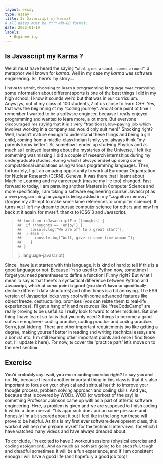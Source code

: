 ```yaml
---
layout: essay
type: essay
title: Is Javascript my karma?
# All dates must be YYYY-MM-DD format!
date: 2022-01-19
labels:
  - Engineering
---
```


## Is Javascript my Karma ?

We all must have heard the saying `“what goes around, comes around”`, a metaphor well known for *karma*. Well in my case my *karma* was software engineering. So, here’s my story….

I have to admit, choosing to learn a programming language over cramming some information about different sports is one of the best things I did in my high school. I know it sounds weird but that was in our curriculum. Anyways, out of my class of 100 students, 7 of us chose to learn C++. Yes, that was the beginning of my “coding journey”. And at one point of time I remember I wanted to be a software engineer, because I really enjoyed programming and wanted to learn more, a lot more. But everyone discouraged me saying that it is a very “traditional, low-paying job which involves working in a company and would only suit men!" Shocking right? Well, I wasn’t mature enough to understand these things and being a girl child, coming from a middle-class Indian family, you always think “my parents know better”. So somehow I ended up studying Physics and as much as I enjoyed learning about the mysteries of the Universe, I felt like something was missing. I did a couple of research internships during my undergraduate studies, during which I always ended up doing some computational simulations using various programming languages. Then, fortunately, I got an amazing opportunity to work at European Organization for Nuclear Research (CERN), Geneva. It was there that I learnt about Machine Learning and my career path (maybe my life too) changed. Fast forward to today, I am pursuing another Masters in Computer Science and more specifically, I am taking a software engineering course! Javascript as a new programming language is being added in my “cognitive memory” (forgive my attempt to make some lame references to computer science). It turns out I left my dream to pursue computer science for others and now I’m back at it again, for myself, thanks to ICS613 and Javascript. 

>
> ~~~
> ## function isJavascriptFun (thoughts) {
> ##  if (thoughts == ‘enjoy’) {
> ##    console.log(“We are off to a great start”);
> ##  } else {
> ##      console.log(“Well, give it some time woman!”);
> ##    }
> ## }
> ~~~
> {: .language-javascript}
> 

Since I have just started with this language, it is kind of hard to tell if this is a good language or not. Because I’m so used to Python now, sometimes I forget you need parentheses to define a function! Funny right? But what I mean to say is that there’s a syntactical difference between Python and Javascript, which at some point is good (you don’t have to specifically declare different data structures) and other times is a bit annoying. The ES6 version of Javascript looks very cool with some advanced features like object.freeze, destructuring, promises (you can relate them to real-life experiences). I’ll get a hang of it and resources like “freeCodeCamp” are really proving to be useful so I really look forward to other modules. But one thing I have learnt so far is that you only need 3 things to become a good software engineer- coding practice, coding practice and coding practice. Sorry, just kidding. There are other important requirements too like getting a degree, making yourself better in reading and writing (technical essays are a bonus) etc. (I’m still learning other important points and once I find those out, I’ll update it here). For now, to cover the ‘practice part’ let’s move on to the next section.

## Exercise

You’d probably say: wait, you mean coding exercise right? I’d say yes and no. No, because I learnt another important thing in this class is that it is also important to focus on your physical and spiritual health to improve your thought process, problem solving approach and coding skills. And yes, because that is covered by WODs. WOD (or workout of the day) is something Professor Johnson came up with as a part of athletic software engineering. Here, a problem is given and we are supposed to finish coding it within a time interval. This approach does put on some pressure and honestly I’m a bit scared about it but I feel like in the long run these will prove to be helpful. As this is my first ever software development class, this workout will help me prepare myself for the technical interviews, for which I have watched many videos and have always dreaded about. 

To conclude, I’m excited to have 2 workout sessions (physical exercise and coding assignment). And as much as both are going to be stressful, tough and dreadful sometimes, it will be a fun experience, and if I am consistent enough I will have a good life (and hopefully a good job too)!

